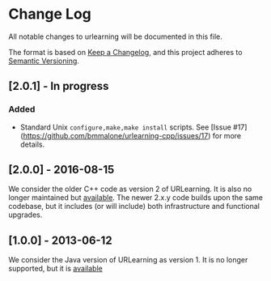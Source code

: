 # Change Log
All notable changes to urlearning will be documented in this file.

The format is based on [Keep a Changelog](http://keepachangelog.com/), 
and this project adheres to [Semantic Versioning](http://semver.org/).

## [2.0.1] - In progress
### Added
- Standard Unix `configure,make,make install` scripts. See [Issue #17]
  (https://github.com/bmmalone/urlearning-cpp/issues/17) for more details.

## [2.0.0] - 2016-08-15
We consider the older C++ code as version 2 of URLearning. It is also no longer
maintained but [available](https://bitbucket.org/bmmalone/urlearning-cpp). The
newer 2.x.y code builds upon the same codebase, but it includes (or will
include) both infrastructure and functional upgrades.

## [1.0.0] - 2013-06-12
We consider the Java version of URLearning as version 1. It is no longer
supported, but it is [available](http://urlearning.org/download.html)
